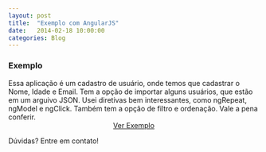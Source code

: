 ```yaml
---
layout: post
title:  "Exemplo com AngularJS"
date:   2014-02-18 10:00:00
categories: Blog
---
```


<h3>Exemplo</h3>
Essa aplicação é um cadastro de usuário, onde temos que cadastrar o Nome, Idade e Email. Tem a opção de importar alguns usuários, que estão em um arguivo JSON. Usei diretivas bem interessantes, como ngRepeat, ngModel e ngClick. Também tem a opção de filtro e ordenação. Vale a pena conferir.

<br />

<div style="text-align: center">
	<a type="button" href="http://fabricioronchi.github.io/AngularJS/" class="btn btn-success" target="_blank">Ver Exemplo</a>
</div>

Dúvidas? Entre em contato!
